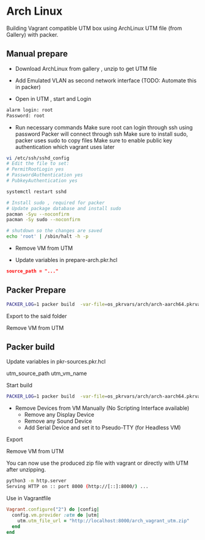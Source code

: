# Arch Linux

Building Vagrant compatible UTM box using ArchLinux UTM file (from Gallery) with packer.


## Manual prepare

* Download ArchLinux from gallery , unzip to get UTM file

* Add Emulated VLAN as second network interface (TODO: Automate this in packer)

* Open in UTM , start and Login

```bash
alarm login: root
Password: root
```

* Run necessary commands
Make sure root can login through ssh using password
Packer will connect through ssh 
Make sure to install sudo, packer uses sudo to copy files 
Make sure to enable public key authentication which vagrant uses later
```bash
vi /etc/ssh/sshd_config
# Edit the file to set:
# PermitRootLogin yes
# PasswordAuthentication yes
# PubkeyAuthentication yes

systemctl restart sshd

# Install sudo , required for packer 
# Update package database and install sudo
pacman -Syu --noconfirm
pacman -Sy sudo --noconfirm

# shutdown so the changes are saved
echo 'root' | /sbin/halt -h -p
```


* Remove VM from UTM

* Update variables in prepare-arch.pkr.hcl

```json
source_path = "..."
```


## Packer Prepare

```bash
PACKER_LOG=1 packer build  -var-file=os_pkrvars/arch/arch-aarch64.pkrvars.hcl prepare-arch.pkr.hcl
```

Export to the said folder


Remove VM from UTM


## Packer build

Update variables in pkr-sources.pkr.hcl

utm_source_path
utm_vm_name

Start build
```bash
PACKER_LOG=1 packer build  -var-file=os_pkrvars/arch/arch-aarch64.pkrvars.hcl packer_templates/
```

* Remove Devices from VM Manually (No Scripting Interface available)
  * Remove any Display Device
  * Remove any Sound Device
  * Add Serial Device and set it to Pseudo-TTY (for Headless VM)

Export 

Remove VM from UTM


You can now use the produced zip file with vagrant or directly with UTM after unzipping.

```bash
python3 -m http.server                                                                            
Serving HTTP on :: port 8000 (http://[::]:8000/) ...
```


Use in Vagrantfile

```ruby
Vagrant.configure("2") do |config|
  config.vm.provider :utm do |utm|
    utm.utm_file_url = "http://localhost:8000/arch_vagrant_utm.zip"
  end
end
```